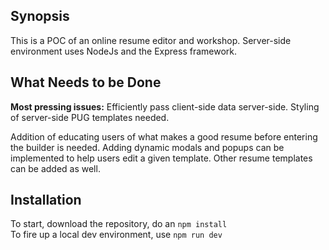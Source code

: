 ## Synopsis

This is a POC of an online resume editor and workshop. Server-side environment uses NodeJs and the Express framework.

## What Needs to be Done

 **Most pressing issues:** Efficiently pass client-side data server-side. Styling of server-side PUG templates needed.
 <p>
 Addition of educating users of what makes a good resume before entering the builder is needed. Adding dynamic modals and popups can be implemented to help users edit a given template. Other resume templates can be added as well.
 </p>

## Installation

To start, download the repository, do an `npm install`
<br/>
To fire up a local dev environment, use `npm run dev`
